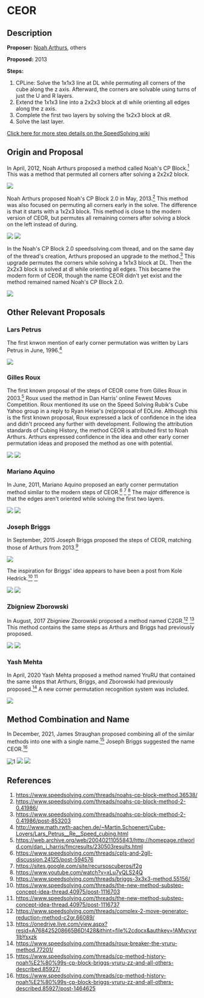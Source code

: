 # CEOR

## Description

**Proposer:** [Noah Arthurs](CubingContributors/MethodDevelopers.md#arthurs-noah), others

**Proposed:** 2013

**Steps:**

1. CPLine: Solve the 1x1x3 line at DL while permuting all corners of the cube along the z axis. Afterward, the corners are solvable using turns of just the U and R layers.
2. Extend the 1x1x3 line into a 2x2x3 block at dl while orienting all edges along the z axis.
3. Complete the first two layers by solving the 1x2x3 block at dR.
4. Solve the last layer.

[Click here for more step details on the SpeedSolving wiki](https://www.speedsolving.com/wiki/index.php/CEOR)

## Origin and Proposal

In April, 2012, Noah Arthurs proposed a method called Noah's CP Block.[<sup>1</sup>][1] This was a method that permuted all corners after solving a 2x2x2 block.

![](img/CEOR/CPBlock.png)

Noah Arthurs proposed Noah's CP Block 2.0 in May, 2013.[<sup>2</sup>][2] This method was also focused on permuting all corners early in the solve. The difference is that it starts with a 1x2x3 block. This method is close to the modern version of CEOR, but permutes all remaining corners after solving a block on the left instead of during.

![](img/CEOR/CPBlock2.png)
![](img/CEOR/CPBlock2-2.png)

In the Noah's CP Block 2.0 speedsolving.com thread, and on the same day of the thread's creation, Arthurs proposed an upgrade to the method.[<sup>3</sup>][3] This upgrade permutes the corners while solving a 1x1x3 block at DL. Then the 2x2x3 block is solved at dl while orienting all edges. This became the modern form of CEOR, though the name CEOR didn't yet exist and the method remained named Noah's CP Block 2.0.

![](img/CEOR/CPBlockCEOR.png)

## Other Relevant Proposals

### Lars Petrus

The first knwon mention of early corner permutation was written by Lars Petrus in June, 1996.[<sup>4</sup>][4]

![](img/CEOR/PetrusCP.png)

### Gilles Roux

The first known proposal of the steps of CEOR come from Gilles Roux in 2003.[<sup>5</sup>][5] Roux used the method in Dan Harris' online Fewest Moves Competition. Roux mentioned its use on the Speed Solving Rubik's Cube Yahoo group in a reply to Ryan Heise's (re)proposal of EOLine. Although this is the first known proposal, Roux expressed a lack of confidence in the idea and didn't proceed any further with development. Following the attribution standards of Cubing History, the method CEOR is attributed first to Noah Arthurs. Arthurs expressed confidence in the idea and other early corner permutation ideas and proposed the method as one with potential.

![](img/CEOR/RouxProposal1.png)
![](img/CEOR/RouxProposal2.png)

### Mariano Aquino

In June, 2011, Mariano Aquino proposed an early corner permutation method similar to the modern steps of CEOR.[<sup>6</sup>][6] [<sup>7</sup>][7] [<sup>8</sup>][8] The major difference is that the edges aren't oriented while solving the first two layers.

![](img/CEOR/AquinoProposal1.png)
![](img/CEOR/AquinoProposal2.png)

### Joseph Briggs

In September, 2015 Joseph Briggs proposed the steps of CEOR, matching those of Arthurs from 2013.[<sup>9</sup>][9]

![](img/CEOR/Briggs.png)

The inspiration for Briggs' idea appears to have been a post from Kole Hedrick.[<sup>10</sup>][10] [<sup>11</sup>][11]

![](img/CEOR/BriggsHedrick1.png)
![](img/CEOR/BriggsHedrick2.png)

### Zbigniew Zborowski

In August, 2017 Zbigniew Zborowski proposed a method named C2GR.[<sup>12</sup>][12] [<sup>13</sup>][13] This method contains the same steps as Arthurs and Briggs had previously proposed.

![](img/CEOR/C2GR1.png)
![](img/CEOR/C2GR2.png)

### Yash Mehta

In April, 2020 Yash Mehta proposed a method named YruRU that contained the same steps that Arthurs, Briggs, and Zborowski had previously proposed.[<sup>14</sup>][14] A new corner permutation recognition system was included.

![](img/CEOR/YruRU.png)

## Method Combination and Name

In December, 2021, James Straughan proposed combining all of the similar methods into one with a single name.[<sup>15</sup>][15] Joseph Briggs suggested the name CEOR.[<sup>16</sup>][16]

![1](img/CEOR/CombinationProposal1.png)
![](img/CEOR/CombinationProposal2.png)
![](img/CEOR/TudorCEOR.png)

## References

1. https://www.speedsolving.com/threads/noahs-cp-block-method.36538/
2. https://www.speedsolving.com/threads/noahs-cp-block-method-2-0.41986/
3. https://www.speedsolving.com/threads/noahs-cp-block-method-2-0.41986/post-853203
4. http://www.math.rwth-aachen.de/~Martin.Schoenert/Cube-Lovers/Lars_Petrus__Re__Speed_cubing.html
5. https://web.archive.org/web/20040211055843/http://homepage.ntlworld.com/dan_j_harris/fmcresults/230503results.html
6. https://www.speedsolving.com/threads/cpls-and-2gll-discussion.24125/post-594576
7. https://sites.google.com/site/recursoscuberos/f2g
8. https://www.youtube.com/watch?v=xLu7yQLS24Q
9. https://www.speedsolving.com/threads/briggs-3x3x3-method.55156/
10. https://www.speedsolving.com/threads/the-new-method-substep-concept-idea-thread.40975/post-1116703
11. https://www.speedsolving.com/threads/the-new-method-substep-concept-idea-thread.40975/post-1116737
12. https://www.speedsolving.com/threads/complex-2-move-generator-reduction-method-c2gr.66089/
13. https://onedrive.live.com/view.aspx?resid=A768425208665B6D!428&ithint=file%2cdocx&authkey=!AMvcyyr1lbYsxzk
14. https://www.speedsolving.com/threads/roux-breaker-the-yruru-method.77201/
15. https://www.speedsolving.com/threads/cp-method-history-noah%E2%80%99s-cp-block-briggs-yruru-zz-and-all-others-described.85927/
16. https://www.speedsolving.com/threads/cp-method-history-noah%E2%80%99s-cp-block-briggs-yruru-zz-and-all-others-described.85927/post-1464625

[1]: https://www.speedsolving.com/threads/noahs-cp-block-method.36538/
[2]: https://www.speedsolving.com/threads/noahs-cp-block-method-2-0.41986/
[3]: https://www.speedsolving.com/threads/noahs-cp-block-method-2-0.41986/post-853203
[4]: http://www.math.rwth-aachen.de/~Martin.Schoenert/Cube-Lovers/Lars_Petrus__Re__Speed_cubing.html
[5]: https://web.archive.org/web/20040211055843/http://homepage.ntlworld.com/dan_j_harris/fmcresults/230503results.html
[6]: https://www.speedsolving.com/threads/cpls-and-2gll-discussion.24125/post-594576
[7]: https://sites.google.com/site/recursoscuberos/f2g
[8]: https://www.youtube.com/watch?v=xLu7yQLS24Q
[9]: https://www.speedsolving.com/threads/briggs-3x3x3-method.55156/
[10]: https://www.speedsolving.com/threads/the-new-method-substep-concept-idea-thread.40975/post-1116703
[11]: https://www.speedsolving.com/threads/the-new-method-substep-concept-idea-thread.40975/post-1116737
[12]: https://www.speedsolving.com/threads/complex-2-move-generator-reduction-method-c2gr.66089/
[13]: https://onedrive.live.com/view.aspx?resid=A768425208665B6D!428&ithint=file%2cdocx&authkey=!AMvcyyr1lbYsxzk
[14]: https://www.speedsolving.com/threads/roux-breaker-the-yruru-method.77201/
[15]: https://www.speedsolving.com/threads/cp-method-history-noah%E2%80%99s-cp-block-briggs-yruru-zz-and-all-others-described.85927/
[16]: https://www.speedsolving.com/threads/cp-method-history-noah%E2%80%99s-cp-block-briggs-yruru-zz-and-all-others-described.85927/post-1464625
